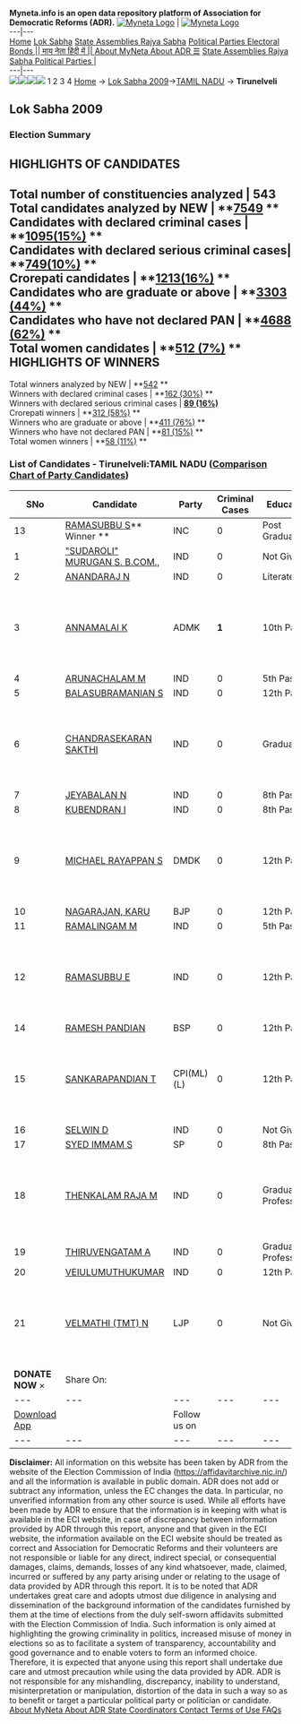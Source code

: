 **Myneta.info is an open data repository platform of Association for Democratic Reforms (ADR).**
[![Myneta Logo](https://www.myneta.info/lib/img/myneta-logo.png)](https://www.myneta.info/) | [![Myneta Logo](https://www.myneta.info/lib/img/adr-logo.png)](https://adrindia.org)  
---|---  
[Home](https://www.myneta.info/) [Lok Sabha](https://www.myneta.info/#ls "Lok Sabha") [ State Assemblies ](https://www.myneta.info/#sa "State Assemblies") [Rajya Sabha](https://www.myneta.info/#rs "Rajya Sabha") [Political Parties ](https://www.myneta.info/party "Political Parties") [ Electoral Bonds ](https://www.myneta.info/electoral_bonds "Electoral Bonds") [ || माय नेता हिंदी में || ](https://translate.google.co.in/translate?prev=hp&hl=en&js=y&u=www.myneta.info&sl=en&tl=hi&history_state0=) [ About MyNeta ](https://adrindia.org/content/about-myneta) [ About ADR ](https://adrindia.org/about-adr/who-we-are) [☰](javascript:void\(0\))
[ State Assemblies ](https://www.myneta.info/#sa "State Assemblies") [ Rajya Sabha ](https://www.myneta.info/#rs "Rajya Sabha") [ Political Parties ](https://www.myneta.info/party "Political Parties")
|   
---|---  
![](https://www.myneta.info/lib/img/banner/banner-1.png)![](https://www.myneta.info/lib/img/banner/banner-2.png)![](https://www.myneta.info/lib/img/banner/banner-3.png)![](https://www.myneta.info/lib/img/banner/banner-4.png)
1  2  3  4 
[Home](https://www.myneta.info/) → [Lok Sabha 2009](https://www.myneta.info/ls2009/)→[TAMIL NADU](https://www.myneta.info/ls2009/index.php?action=show_constituencies&state_id=22) → **Tirunelveli**
### 
## Lok Sabha 2009
###  Election Summary 
HIGHLIGHTS OF CANDIDATES  
---  
Total number of constituencies analyzed |  543   
Total candidates analyzed by NEW | **[7549](https://www.myneta.info/ls2009/index.php?action=summary&subAction=candidates_analyzed&sort=candidate#summary) **  
Candidates with declared criminal cases | **[1095(15%)](https://www.myneta.info/ls2009/index.php?action=summary&subAction=crime&sort=candidate#summary) **  
Candidates with declared serious criminal cases| **[749(10%)](https://www.myneta.info/ls2009/index.php?action=summary&subAction=serious_crime&sort=candidate#summary) **  
Crorepati candidates | **[1213(16%)](https://www.myneta.info/ls2009/index.php?action=summary&subAction=crorepati&sort=candidate#summary) **  
Candidates who are graduate or above | **[3303 (44%)](https://www.myneta.info/ls2009/index.php?action=summary&subAction=education&sort=candidate#summary) **  
Candidates who have not declared PAN | **[4688 (62%)](https://www.myneta.info/ls2009/index.php?action=summary&subAction=without_pan&sort=candidate#summary) **  
Total women candidates | **[512 (7%)](https://www.myneta.info/ls2009/index.php?action=summary&subAction=women_candidate&sort=candidate#summary) **  
HIGHLIGHTS OF WINNERS  
---  
Total winners analyzed by NEW | **[542](https://www.myneta.info/ls2009/index.php?action=summary&subAction=winner_analyzed&sort=candidate#summary) **  
Winners with declared criminal cases | **[162 (30%)](https://www.myneta.info/ls2009/index.php?action=summary&subAction=winner_crime&sort=candidate#summary) **  
Winners with declared serious criminal cases | **[89 (16%)](https://www.myneta.info/ls2009/index.php?action=summary&subAction=winner_serious_crime&sort=candidate#summary)**  
Crorepati winners | **[312 (58%)](https://www.myneta.info/ls2009/index.php?action=summary&subAction=winner_crorepati&sort=candidate#summary) **  
Winners who are graduate or above | **[411 (76%)](https://www.myneta.info/ls2009/index.php?action=summary&subAction=winner_education&sort=candidate#summary) **  
Winners who have not declared PAN | **[81 (15%)](https://www.myneta.info/ls2009/index.php?action=summary&subAction=winner_without_pan&sort=candidate#summary) **  
Total women winners | **[58 (11%)](https://www.myneta.info/ls2009/index.php?action=summary&subAction=winner_women&sort=candidate#summary) **  
### List of Candidates - Tirunelveli:TAMIL NADU ([Comparison Chart of Party Candidates](https://www.myneta.info/ls2009/comparisonchart.php?constituency_id=510))
SNo | Candidate| Party| Criminal Cases| Education| Age| Total Assets| Liabilities  
---|---|---|---|---|---|---|---  
13  | [RAMASUBBU S](https://www.myneta.info/ls2009/candidate.php?candidate_id=9233)** Winner ** | INC | 0 | Post Graduate| 59 | Rs 3,47,06,447 ~ 3 Crore+ | Rs 18,07,386 ~ 18 Lacs+  
1  | ["SUDAROLI" MURUGAN S. B.COM.,](https://www.myneta.info/ls2009/candidate.php?candidate_id=9245) | IND | 0 | Not Given| 33 | Rs 54,652 ~ 54 Thou+ | Rs 67,100 ~ 67 Thou+  
2  | [ANANDARAJ N](https://www.myneta.info/ls2009/candidate.php?candidate_id=9239) | IND | 0 | Literate| 36 | Rs 25,000 ~ 25 Thou+ | Rs 0 ~   
3  | [ANNAMALAI K](https://www.myneta.info/ls2009/candidate.php?candidate_id=9230) | ADMK | **1** | 10th Pass| 61 | ![](https://myneta.info/image_v2.php?myneta_folder=ls2009&candidate_id=9230&col=ta) | ![](https://myneta.info/image_v2.php?myneta_folder=ls2009&candidate_id=9230&col=lia)  
4  | [ARUNACHALAM M](https://www.myneta.info/ls2009/candidate.php?candidate_id=9238) | IND | 0 | 5th Pass| 57 | Rs 6,500 ~ 6 Thou+ | Rs 1,83,000 ~ 1 Lacs+  
5  | [BALASUBRAMANIAN S](https://www.myneta.info/ls2009/candidate.php?candidate_id=9244) | IND | 0 | 12th Pass| 38 | Rs 38,26,000 ~ 38 Lacs+ | Rs 0 ~   
6  | [CHANDRASEKARAN SAKTHI](https://www.myneta.info/ls2009/candidate.php?candidate_id=9241) | IND | 0 | Graduate| 60 | ![](https://myneta.info/image_v2.php?myneta_folder=ls2009&candidate_id=9241&col=ta) | ![](https://myneta.info/image_v2.php?myneta_folder=ls2009&candidate_id=9241&col=lia)  
7  | [JEYABALAN N](https://www.myneta.info/ls2009/candidate.php?candidate_id=9250) | IND | 0 | 8th Pass| 56 | Rs 60,000 ~ 60 Thou+ | Rs 0 ~   
8  | [KUBENDRAN I](https://www.myneta.info/ls2009/candidate.php?candidate_id=9240) | IND | 0 | 8th Pass| 43 | Rs 18,10,000 ~ 18 Lacs+ | Rs 0 ~   
9  | [MICHAEL RAYAPPAN S](https://www.myneta.info/ls2009/candidate.php?candidate_id=9236) | DMDK | 0 | 12th Pass| 46 | ![](https://myneta.info/image_v2.php?myneta_folder=ls2009&candidate_id=9236&col=ta) | ![](https://myneta.info/image_v2.php?myneta_folder=ls2009&candidate_id=9236&col=lia)  
10  | [NAGARAJAN, KARU](https://www.myneta.info/ls2009/candidate.php?candidate_id=9231) | BJP | 0 | 12th Pass| 51 | Rs 25,27,000 ~ 25 Lacs+ | Rs 3,00,000 ~ 3 Lacs+  
11  | [RAMALINGAM M](https://www.myneta.info/ls2009/candidate.php?candidate_id=9247) | IND | 0 | 5th Pass| 55 | Rs 50,000 ~ 50 Thou+ | Rs 0 ~   
12  | [RAMASUBBU E](https://www.myneta.info/ls2009/candidate.php?candidate_id=9246) | IND | 0 | 12th Pass| 49 | ![](https://myneta.info/image_v2.php?myneta_folder=ls2009&candidate_id=9246&col=ta) | ![](https://myneta.info/image_v2.php?myneta_folder=ls2009&candidate_id=9246&col=lia)  
14  | [RAMESH PANDIAN](https://www.myneta.info/ls2009/candidate.php?candidate_id=9232) | BSP | 0 | 12th Pass| 33 | Rs 1,45,000 ~ 1 Lacs+ | Rs 0 ~   
15  | [SANKARAPANDIAN T](https://www.myneta.info/ls2009/candidate.php?candidate_id=9234) | CPI(ML)(L) | 0 | 12th Pass| 54 | ![](https://myneta.info/image_v2.php?myneta_folder=ls2009&candidate_id=9234&col=ta) | ![](https://myneta.info/image_v2.php?myneta_folder=ls2009&candidate_id=9234&col=lia)  
16  | [SELWIN D](https://www.myneta.info/ls2009/candidate.php?candidate_id=9242) | IND | 0 | Not Given| 65 | Rs 50,000 ~ 50 Thou+ | Rs 0 ~   
17  | [SYED IMMAM S](https://www.myneta.info/ls2009/candidate.php?candidate_id=9235) | SP | 0 | 8th Pass| 44 | Rs 70,526 ~ 70 Thou+ | Rs 0 ~   
18  | [THENKALAM RAJA M](https://www.myneta.info/ls2009/candidate.php?candidate_id=9248) | IND | 0 | Graduate Professional| 34 | ![](https://myneta.info/image_v2.php?myneta_folder=ls2009&candidate_id=9248&col=ta) | ![](https://myneta.info/image_v2.php?myneta_folder=ls2009&candidate_id=9248&col=lia)  
19  | [THIRUVENGATAM A](https://www.myneta.info/ls2009/candidate.php?candidate_id=9243) | IND | 0 | Graduate Professional| 59 | Rs 3,90,000 ~ 3 Lacs+ | Rs 0 ~   
20  | [VEIULUMUTHUKUMAR](https://www.myneta.info/ls2009/candidate.php?candidate_id=9249) | IND | 0 | 12th Pass| 27 | Nil | Rs 0 ~   
21  | [VELMATHI (TMT) N](https://www.myneta.info/ls2009/candidate.php?candidate_id=9237) | LJP | 0 | Not Given| 36 | ![](https://myneta.info/image_v2.php?myneta_folder=ls2009&candidate_id=9237&col=ta) | ![](https://myneta.info/image_v2.php?myneta_folder=ls2009&candidate_id=9237&col=lia)  
|  **DONATE NOW** × |  Share On:  | [](https://api.whatsapp.com/send?text=https%3A%2F%2Fmyneta.info%2Fpunjab2022%2Findex.php%3Faction%3Dshow_constituencies%26state_id%3D19) | [](https://www.facebook.com/sharer/sharer.php?u=https%3A%2F%2Fmyneta.info%2Fpunjab2022%2Findex.php%3Faction%3Dshow_constituencies%26state_id%3D19) | [](https://twitter.com/share?url=https%3A%2F%2Fmyneta.info%2Fpunjab2022%2Findex.php%3Faction%3Dshow_constituencies%26state_id%3D19)  
---|---|---|---|---  
| [ Download App ](https://play.google.com/store/apps/details?id=com.webrosoft.myneta1&pcampaignid=pcampaignidMKT-Other-global-all-co-prtnr-py-PartBadge-Mar2515-1) | [](https://play.google.com/store/apps/details?id=com.webrosoft.myneta1&pcampaignid=pcampaignidMKT-Other-global-all-co-prtnr-py-PartBadge-Mar2515-1) |  Follow us on  | [](https://www.facebook.com/adrindia.org/) | [](https://twitter.com/adrspeaks) | [](https://groups.google.com/g/national-election-watch?hl=en&pli=1) | [](https://www.instagram.com/adrspeaks/) | [](https://www.youtube.com/user/adrspeaks) | [](https://sharechat.com/profile/adrspeaks)  
---|---|---|---|---|---|---|---|---  
**Disclaimer:** All information on this website has been taken by ADR from the website of the Election Commission of India (https://affidavitarchive.nic.in/) and all the information is available in public domain. ADR does not add or subtract any information, unless the EC changes the data. In particular, no unverified information from any other source is used. While all efforts have been made by ADR to ensure that the information is in keeping with what is available in the ECI website, in case of discrepancy between information provided by ADR through this report, anyone and that given in the ECI website, the information available on the ECI website should be treated as correct and Association for Democratic Reforms and their volunteers are not responsible or liable for any direct, indirect special, or consequential damages, claims, demands, losses of any kind whatsoever, made, claimed, incurred or suffered by any party arising under or relating to the usage of data provided by ADR through this report. It is to be noted that ADR undertakes great care and adopts utmost due diligence in analysing and dissemination of the background information of the candidates furnished by them at the time of elections from the duly self-sworn affidavits submitted with the Election Commission of India. Such information is only aimed at highlighting the growing criminality in politics, increased misuse of money in elections so as to facilitate a system of transparency, accountability and good governance and to enable voters to form an informed choice. Therefore, it is expected that anyone using this report shall undertake due care and utmost precaution while using the data provided by ADR. ADR is not responsible for any mishandling, discrepancy, inability to understand, misinterpretation or manipulation, distortion of the data in such a way so as to benefit or target a particular political party or politician or candidate. 
[ About MyNeta ](https://adrindia.org/content/about-myneta) [ About ADR ](https://adrindia.org/about-adr/who-we-are) [ State Coordinators ](https://adrindia.org/about-adr/state-coordinators) [ Contact ](https://adrindia.org/contact-us) [ Terms of Use ](https://adrindia.org/content/adr-terms-use) [ FAQs ](https://adrindia.org/content/faqs)
